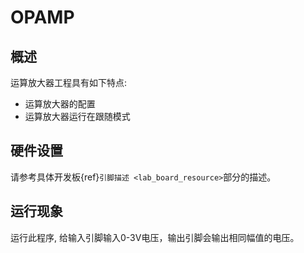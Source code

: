 # OPAMP

## 概述

运算放大器工程具有如下特点:

- 运算放大器的配置
- 运算放大器运行在跟随模式

## 硬件设置

请参考具体开发板{ref}`引脚描述 <lab_board_resource>`部分的描述。

## 运行现象

运行此程序, 给输入引脚输入0-3V电压，输出引脚会输出相同幅值的电压。



